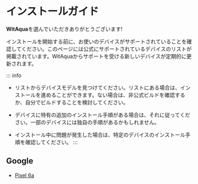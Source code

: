 # インストールガイド
**WitAqua**を選んでいただきありがとうございます!

インストールを開始する前に、お使いのデバイスがサポートされていることを確認してください。このページには公式にサポートされているデバイスのリストが掲載されています。WitAquaからサポートを受ける新しいデバイスが定期的に更新されます。

::: info
- リストからデバイスモデルを見つけてください。リストにある場合は、インストールを進めることができます。ない場合は、非公式ビルドを確認するか、自分でビルドすることを検討してください。

- デバイスに特有の追加のインストール手順がある場合は、それに従ってください。一部のデバイスには独自の手順があるかもしれません。

- インストール中に問題が発生した場合は、特定のデバイスのインストール手順を確認してください。
:::

## Google
- [Pixel 6a](/ja/devices/bluejay) <Badge type="info" text="bluejay" />
